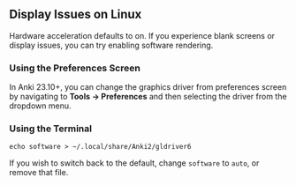 ## Display Issues on Linux

Hardware acceleration defaults to on. If you experience blank screens
or display issues, you can try enabling software rendering.

### Using the Preferences Screen
In Anki 23.10+, you can change the graphics driver from preferences screen by
navigating to **Tools → Preferences** and then selecting the driver from the
dropdown menu.

### Using the Terminal
```
echo software > ~/.local/share/Anki2/gldriver6
```

If you wish to switch back to the default, change `software` to `auto`, or
remove that file.
